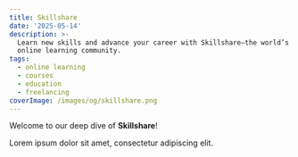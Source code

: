 ```yaml
---
title: Skillshare
date: '2025-05-14'
description: >-
  Learn new skills and advance your career with Skillshare—the world’s largest
  online learning community.
tags:
  - online learning
  - courses
  - education
  - freelancing
coverImage: /images/og/skillshare.png
---
```

Welcome to our deep dive of **Skillshare**!

Lorem ipsum dolor sit amet, consectetur adipiscing elit.
